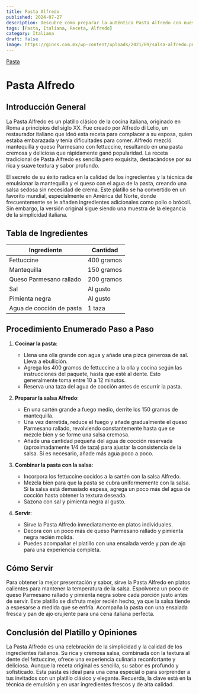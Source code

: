 ```yaml
---
title: Pasta Alfredo
published: 2024-07-27
description: Descubre cómo preparar la auténtica Pasta Alfredo con nuestra receta detallada. Ideal para una cena italiana.
tags: [Pasta, Italiana, Receta, Alfredo]
category: Italiana
draft: false
image: https://ginos.com.mx/wp-content/uploads/2021/09/salsa-alfredo.png
---
```

[Pasta](https://ginos.com.mx/wp-content/uploads/2021/09/salsa-alfredo.png)
# Pasta Alfredo

## Introducción General

La Pasta Alfredo es un platillo clásico de la cocina italiana, originado en Roma a principios del siglo XX. Fue creado por Alfredo di Lelio, un restaurador italiano que ideó esta receta para complacer a su esposa, quien estaba embarazada y tenía dificultades para comer. Alfredo mezcló mantequilla y queso Parmesano con fettuccine, resultando en una pasta cremosa y deliciosa que rápidamente ganó popularidad. La receta tradicional de Pasta Alfredo es sencilla pero exquisita, destacándose por su rica y suave textura y sabor profundo.

El secreto de su éxito radica en la calidad de los ingredientes y la técnica de emulsionar la mantequilla y el queso con el agua de la pasta, creando una salsa sedosa sin necesidad de crema. Este platillo se ha convertido en un favorito mundial, especialmente en América del Norte, donde frecuentemente se le añaden ingredientes adicionales como pollo o brócoli. Sin embargo, la versión original sigue siendo una muestra de la elegancia de la simplicidad italiana.

## Tabla de Ingredientes

| Ingrediente            | Cantidad        |
|------------------------|-----------------|
| Fettuccine             | 400 gramos      |
| Mantequilla            | 150 gramos      |
| Queso Parmesano rallado| 200 gramos      |
| Sal                    | Al gusto        |
| Pimienta negra         | Al gusto        |
| Agua de cocción de pasta| 1 taza          |

## Procedimiento Enumerado Paso a Paso

1. **Cocinar la pasta**: 
   - Llena una olla grande con agua y añade una pizca generosa de sal. Lleva a ebullición.
   - Agrega los 400 gramos de fettuccine a la olla y cocina según las instrucciones del paquete, hasta que esté al dente. Esto generalmente toma entre 10 a 12 minutos.
   - Reserva una taza del agua de cocción antes de escurrir la pasta.

2. **Preparar la salsa Alfredo**: 
   - En una sartén grande a fuego medio, derrite los 150 gramos de mantequilla.
   - Una vez derretida, reduce el fuego y añade gradualmente el queso Parmesano rallado, revolviendo constantemente hasta que se mezcle bien y se forme una salsa cremosa.
   - Añade una cantidad pequeña del agua de cocción reservada (aproximadamente 1/4 de taza) para ajustar la consistencia de la salsa. Si es necesario, añade más agua poco a poco.

3. **Combinar la pasta con la salsa**: 
   - Incorpora los fettuccine cocidos a la sartén con la salsa Alfredo.
   - Mezcla bien para que la pasta se cubra uniformemente con la salsa. Si la salsa está demasiado espesa, agrega un poco más del agua de cocción hasta obtener la textura deseada.
   - Sazona con sal y pimienta negra al gusto.

4. **Servir**: 
   - Sirve la Pasta Alfredo inmediatamente en platos individuales.
   - Decora con un poco más de queso Parmesano rallado y pimienta negra recién molida.
   - Puedes acompañar el platillo con una ensalada verde y pan de ajo para una experiencia completa.

## Cómo Servir

Para obtener la mejor presentación y sabor, sirve la Pasta Alfredo en platos calientes para mantener la temperatura de la salsa. Espolvorea un poco de queso Parmesano rallado y pimienta negra sobre cada porción justo antes de servir. Este platillo se disfruta mejor recién hecho, ya que la salsa tiende a espesarse a medida que se enfría. Acompaña la pasta con una ensalada fresca y pan de ajo crujiente para una cena italiana perfecta.

## Conclusión del Platillo y Opiniones

La Pasta Alfredo es una celebración de la simplicidad y la calidad de los ingredientes italianos. Su rica y cremosa salsa, combinada con la textura al dente del fettuccine, ofrece una experiencia culinaria reconfortante y deliciosa. Aunque la receta original es sencilla, su sabor es profundo y sofisticado. Esta pasta es ideal para una cena especial o para sorprender a tus invitados con un platillo clásico y elegante. Recuerda, la clave está en la técnica de emulsión y en usar ingredientes frescos y de alta calidad.
